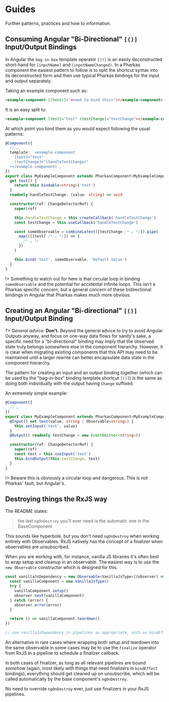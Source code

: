 # Guides

Further patterns, practices and how to information.

## Consuming Angular "Bi-Directional" `[()]` Input/Output Bindings

In Angular the `bag-in-box` template operator `[()]` is an easily deconstructed
short-hand for `[inputName]` and `(inputNameChanged)`. In a Pharkas component
the easiest pattern to follow is to split the shortcut syntax into its deconstructed
form and then use typical Pharkas bindings for the input and output separately.

Taking an example component such as:

```html
<example-component [(test)]="<need to bind this>"></example-component>
```

It is an easy split to:

```html
<example-component [test]="test" (testChange)="testChange"></example-component>
```

At which point you bind them as you would expect following the usual patterns:

```ts
@Component({
  // …
  template: `<example-component
    [test]="test"
    (testChange)="(handleTestChange)"
  ></example-component>`,
})
export class MyExampleComponent extends PharkasComponent<MyExampleComponent> {
  get test() {
    return this.bindable<string>('test')
  }
  readonly handleTestChange: (value: string) => void

  constructor(ref: ChangeDetectorRef) {
    super(ref)

    this.handleTestChange = this.createCallback('handleTestChange')
    const testChange = this.useCallback('handleTestChange')

    const someObservable = combineLatest([testChange /* … */]).pipe(
      map(([[test] /* … */]) => {
        /* … */
      })
    )

    this.bind('test', someObservable, 'Default Value')
  }
}
```

!> Something to watch out for here is that circular loop in binding `someObservable` and the
potential for accidental infinite loops. This isn't a Pharkas specific concern, but a
general concern of these bidirectional bindings in Angular that Pharkas makes much more
obvious.

## Creating an Angular "Bi-directional" `[()]` Input/Output Binding

?> _General advice:_ **Don't.** Beyond the general advice to try to avoid Angular Outputs anyway,
and focus on one-way data flows for sanity's sake, a specific need for a "bi-directional"
binding may imply that the observed state truly belongs somewhere else in the component
hierarchy. However, it is clear when migrating existing components that this API may
need to be maintained until a larger rewrite can better encapsulate data state in the
component hierarchy.

The pattern for creating an input and an output binding together (which can be used by the
"bag-in-box" binding template shortcut `[()]`) is the same as doing both individually with
the output having `Change` suffixed.

An extremely simple example:

```ts
@Component({
  // …
})
export class MyExampleComponent extends PharkasComponent<MyExampleComponent> {
  @Input() set test(value: string | Observable<string>) {
    this.setInput('test', value)
  }
  @Output() readonly testChange = new EventEmitter<string>()

  constructor(ref: ChangeDetectorRef) {
    super(ref)
    const test = this.useInput('test')
    this.bindOutput(this.testChange, test)
  }
}
```

!> Beware this is obviously a circular loop and dangerous. This is not Pharkas' fault, but
Angular's.

## Destroying things the RxJS way

The README states:

> the last `ngOnDestroy` you'll ever need is the automatic one in the BaseComponent

This sounds like hyperbole, but you don't need `ngOnDestroy` when working entirely with
Observables. RxJS natively has the concept of a finalizer when observables are unsubscribed.

When you are working with, for instance, vanilla JS libraries it's often best to wrap setup
and cleanup in an observable. The easiest way is to use the `new Observable` constructor
which is designed for this.

```ts
const vanillaJsDependency = new Observable<VanillaJsType>((observer) => {
  const vanillaComponent = new VanillaJsType()
  try {
    vanillaComponent.setup()
    observer.next(vanillaComponent)
  } catch (error) {
    observer.error(error)
  }

  return () => vanillaComponent.teardown()
})

// use vanillaJsDependency in pipelines as appropriate, such as bindEffect pipelines
```

An alternative in rare cases where wrapping both setup and teardown into the same observable
in some cases may be to use the `finalize` operator from RxJS in a pipeline to schedule a
finalizer callback.

In both cases of finalizer, as long as all relevant pipelines are bound _somehow_
(again, most likely with things that need finalizers in `bindEffect` bindings), everything
should get cleaned up on unsubscribe, which will be called automatically by the base component's
`ngOnDestroy`.

No need to override `ngOnDestroy` ever, just use finalizers in your RxJS pipelines.

